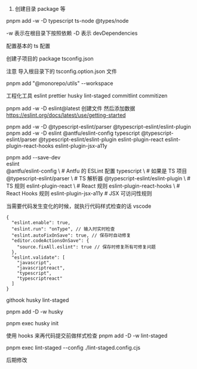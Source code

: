 1. 创建目录 package 等

pnpm add -w -D typescript ts-node @types/node

-w 表示在根目录下按照依赖
-D 表示 devDependencies

配置基本的 ts 配置

创建子项目的 package tsconfig.json

注意 导入根目录下的 tsconfig.option.json 文件

pnpm add "@monorepo/utils" --workspace

工程化工具
eslint prettier husky lint-staged commitlint commitizen

pnpm add -w -D eslint@latest
创建文件 然后添加数据
https://eslint.org/docs/latest/use/getting-started

pnpm add -w -D @typescript-eslint/parser @typescript-eslint/eslint-plugin
pnpm add -w -D eslint @antfu/eslint-config typescript @typescript-eslint/parser @typescript-eslint/eslint-plugin
eslint-plugin-react eslint-plugin-react-hooks eslint-plugin-jsx-a11y

pnpm add --save-dev \
eslint \
@antfu/eslint-config \ # Antfu 的 ESLint 配置
typescript \ # 如果是 TS 项目
@typescript-eslint/parser \ # TS 解析器
@typescript-eslint/eslint-plugin \ # TS 规则
eslint-plugin-react \ # React 规则
eslint-plugin-react-hooks \ # React Hooks 规则
eslint-plugin-jsx-a11y # JSX 可访问性规则

当需要代码发生变化的时候，就执行代码样式检查的话
vscode

``` 
{
  "eslint.enable": true,
  "eslint.run": "onType", // 输入时实时检查
  "eslint.autoFixOnSave": true, // 保存时自动修复
  "editor.codeActionsOnSave": {
    "source.fixAll.eslint": true // 保存时修复所有可修复问题
  },
  "eslint.validate": [
    "javascript",
    "javascriptreact",
    "typescript",
    "typescriptreact"
  ]
}
```

githook husky lint-staged

pnpm add -D -w husky

pnpm exec husky init

使用 hooks 来再代码提交前做样式检查
pnpm add -D -w lint-staged

pnpm exec lint-staged --config ./lint-staged.config.cjs

后期修改
